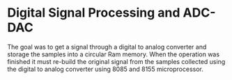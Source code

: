 Digital Signal Processing and ADC-DAC
=================

The goal was to get a signal through a digital to analog 
converter and storage the samples into a circular Ram memory. 
When the operation was finished it must re-build the original 
signal from the samples collected using the digital to analog 
converter using 8085 and 8155 microprocessor.

